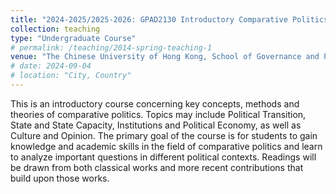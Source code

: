 ```yaml
---
title: "2024-2025/2025-2026: GPAD2130 Introductory Comparative Politics"
collection: teaching
type: "Undergraduate Course"
# permalink: /teaching/2014-spring-teaching-1
venue: "The Chinese University of Hong Kong, School of Governance and Policy Science"
# date: 2024-09-04
# location: "City, Country"
---
```


This is an introductory course concerning key concepts, methods and theories of comparative politics. Topics may include Political Transition, State and State Capacity, Institutions and Political Economy, as well as Culture and Opinion. The primary goal of the course is for students to gain knowledge and academic skills in the field of comparative politics and learn to analyze important questions in different political contexts. Readings will be drawn from both classical works and more recent contributions that build upon those works.
